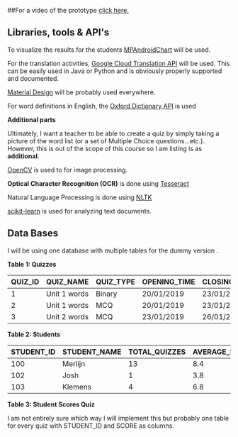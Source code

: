 ##For a video of the prototype [click here.](https://youtu.be/p5YkaQjKWw0)



## Libraries, tools & API's 

To visualize the results for the students [MPAndroidChart](https://github.com/PhilJay/MPAndroidChart) will be used.

For the translation activities, [Google Cloud Translation API](https://cloud.google.com/translate/docs/quickstart-client-libraries#client-libraries-usage-java) will be used. This can be easily used in Java or Python and is obviously properly supported and documented.

[Material Design](https://material.io/design/) will be probably used everywhere.

For word definitions in English, the [Oxford Dictionary API](https://developer.oxforddictionaries.com/) is used



**Additional parts**

Ultimately, I want a teacher to be able to create a quiz by simply taking a picture of the word list (or a set of Multiple Choice questions...etc.). However, this is out of the scope of this course so I am listing is as **additional**.

[OpenCV](https://opencv.org/) is used to for image processing.

**Optical Character Recognition (OCR)** is done using [Tesseract](https://github.com/tesseract-ocr/tesseract)

Natural Language Processing is done using [NLTK](https://www.nltk.org/)

[scikit-learn](https://scikit-learn.org/stable/) is used for analyzing text documents.



## Data Bases

I will be using one database with multiple tables for the dummy version .

**Table 1: Quizzes**

| QUIZ_ID | QUIZ_NAME    | QUIZ_TYPE | OPENING_TIME | CLOSING_TIME |
| ------- | ------------ | --------- | ------------ | ------------ |
| 1       | Unit 1 words | Binary    | 20/01/2019   | 23/01/2019   |
| 2       | Unit 1 words | MCQ       | 20/01/2019   | 23/01/2019   |
| 3       | Unit 2 words | MCQ       | 23/01/2019   | 26/01/2019   |

**Table 2: Students**

| STUDENT_ID | STUDENT_NAME | TOTAL_QUIZZES | AVERAGE_SCORE |
| ---------- | ------------ | ------------- | ------------- |
| 100        | Merlijn      | 13            | 8.4           |
| 102        | Josh         | 1             | 3.8           |
| 103        | Klemens      | 4             | 6.8           |

**Table 3: Student Scores Quiz**

I am not entirely sure which way I will implement this but probably one table for every quiz with STUDENT_ID and SCORE as columns.